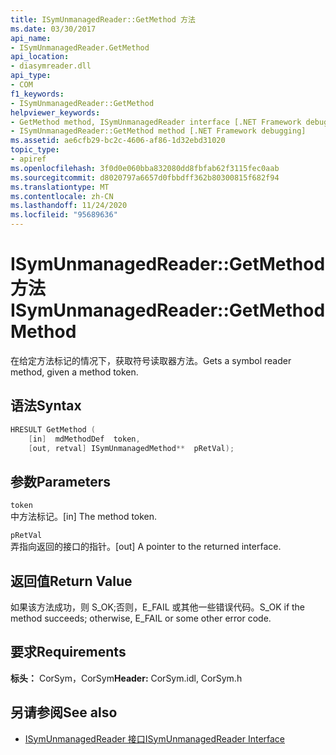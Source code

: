 ```yaml
---
title: ISymUnmanagedReader::GetMethod 方法
ms.date: 03/30/2017
api_name:
- ISymUnmanagedReader.GetMethod
api_location:
- diasymreader.dll
api_type:
- COM
f1_keywords:
- ISymUnmanagedReader::GetMethod
helpviewer_keywords:
- GetMethod method, ISymUnmanagedReader interface [.NET Framework debugging]
- ISymUnmanagedReader::GetMethod method [.NET Framework debugging]
ms.assetid: ae6cfb29-bc2c-4606-af86-1d32ebd31020
topic_type:
- apiref
ms.openlocfilehash: 3f0d0e060bba832080dd8fbfab62f3115fec0aab
ms.sourcegitcommit: d8020797a6657d0fbbdff362b80300815f682f94
ms.translationtype: MT
ms.contentlocale: zh-CN
ms.lasthandoff: 11/24/2020
ms.locfileid: "95689636"
---
```

# <a name="isymunmanagedreadergetmethod-method"></a><span data-ttu-id="be0c0-102">ISymUnmanagedReader::GetMethod 方法</span><span class="sxs-lookup"><span data-stu-id="be0c0-102">ISymUnmanagedReader::GetMethod Method</span></span>

<span data-ttu-id="be0c0-103">在给定方法标记的情况下，获取符号读取器方法。</span><span class="sxs-lookup"><span data-stu-id="be0c0-103">Gets a symbol reader method, given a method token.</span></span>  
  
## <a name="syntax"></a><span data-ttu-id="be0c0-104">语法</span><span class="sxs-lookup"><span data-stu-id="be0c0-104">Syntax</span></span>  
  
```cpp  
HRESULT GetMethod (  
    [in]  mdMethodDef  token,  
    [out, retval] ISymUnmanagedMethod**  pRetVal);  
```  
  
## <a name="parameters"></a><span data-ttu-id="be0c0-105">参数</span><span class="sxs-lookup"><span data-stu-id="be0c0-105">Parameters</span></span>  

 `token`  
 <span data-ttu-id="be0c0-106">中方法标记。</span><span class="sxs-lookup"><span data-stu-id="be0c0-106">[in] The method token.</span></span>  
  
 `pRetVal`  
 <span data-ttu-id="be0c0-107">弄指向返回的接口的指针。</span><span class="sxs-lookup"><span data-stu-id="be0c0-107">[out] A pointer to the returned interface.</span></span>  
  
## <a name="return-value"></a><span data-ttu-id="be0c0-108">返回值</span><span class="sxs-lookup"><span data-stu-id="be0c0-108">Return Value</span></span>  

 <span data-ttu-id="be0c0-109">如果该方法成功，则 S_OK;否则，E_FAIL 或其他一些错误代码。</span><span class="sxs-lookup"><span data-stu-id="be0c0-109">S_OK if the method succeeds; otherwise, E_FAIL or some other error code.</span></span>  
  
## <a name="requirements"></a><span data-ttu-id="be0c0-110">要求</span><span class="sxs-lookup"><span data-stu-id="be0c0-110">Requirements</span></span>  

 <span data-ttu-id="be0c0-111">**标头：** CorSym，CorSym</span><span class="sxs-lookup"><span data-stu-id="be0c0-111">**Header:** CorSym.idl, CorSym.h</span></span>  
  
## <a name="see-also"></a><span data-ttu-id="be0c0-112">另请参阅</span><span class="sxs-lookup"><span data-stu-id="be0c0-112">See also</span></span>

- [<span data-ttu-id="be0c0-113">ISymUnmanagedReader 接口</span><span class="sxs-lookup"><span data-stu-id="be0c0-113">ISymUnmanagedReader Interface</span></span>](isymunmanagedreader-interface.md)
